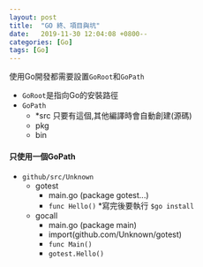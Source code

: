 ```yaml
---
layout: post
title:  "GO 終、項目與坑"
date:   2019-11-30 12:04:08 +0800--
categories: [Go]
tags: [Go]  
---
```


使用Go開發都需要設置`GoRoot`和`GoPath`

- `GoRoot`是指向Go的安裝路徑
- `GoPath`
     - *src 只要有這個,其他編譯時會自動創建(源碼)
     - pkg
     - bin

#### 只使用一個GoPath
- `github/src/Unknown`
     - gotest
          - main.go (package gotest...)
          - `func Hello()`
          *寫完後要執行 `$go install`
     - gocall
          - main.go (package main)
          - import(github.com/Unknown/gotest)
          - `func Main()`
          - `gotest.Hello()`



